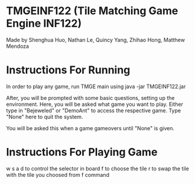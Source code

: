 # TMGEINF122 (Tile Matching Game Engine INF122)
Made by Shenghua Huo, Nathan Le, Quincy Yang, Zhihao Hong, Matthew Mendoza


# Instructions For Running
In order to play any game, run TMGE main using
java -jar TMGEINF122.jar

After, you will be prompted with some basic questions, setting up the environment.
Here, you will be asked what game you want to play. Either type in "Bejeweled" or "DemoAnt"
to access the respective game. Type "None" here to quit the system.

You will be asked this when a game gameovers until "None" is given.


# Instructions For Playing Game
w s a d to control the selector in board
f to choose the tile
r to swap the tile with the tile you choosed from f command
